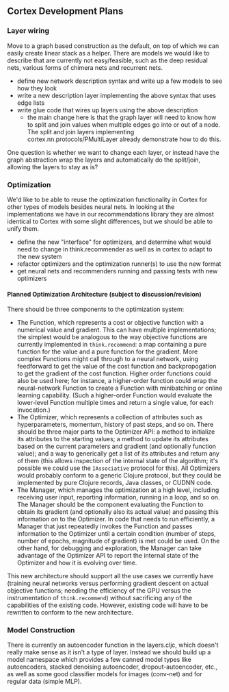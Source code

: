## Cortex Development Plans

### Layer wiring
Move to a graph based construction as the default, on top of which we can easily create linear stack as a helper.  There are models we would like to describe that are currently not easy/feasible, such as the deep residual nets, various forms of chimera nets and recurrent nets.
 * define new network description syntax and write up a few models to see how they look
 * write a new description layer implementing the above syntax that uses edge lists
 * write glue code that wires up layers using the above description
   - the main change here is that the graph layer will need to know how to split and join values when multiple edges go into or out of a node.  The split and join layers implementing cortex.nn.protocols/PMultiLayer already demonstrate how to do this.
   
One question is whether we want to change each layer, or instead have the graph abstraction wrap the layers and automatically do the split/join, allowing the layers to stay as is?

### Optimization

We'd like to be able to reuse the optimization functionality in Cortex for other types of models besides neural nets.  In looking at the implementations we have in our recommendations library they are almost identical to Cortex with some slight differences, but we should be able to unify them.
* define the new "interface" for optimizers, and determine what would need to change in think.recommender as well as in cortex to adapt to the new system
* refactor optimizers and the optimization runner(s) to use the new format
* get neural nets and recommenders running and passing tests with new optimizers

#### Planned Optimization Architecture (subject to discussion/revision)

There should be three components to the optimization system:

- The Function, which represents a cost or objective function with a numerical value and gradient. This can have multiple implementations; the simplest would be analogous to the way objective functions are currently implemented in `think.recommend`: a map containing a pure function for the value and a pure function for the gradient. More complex Functions might call through to a neural network, using feedforward to get the value of the cost function and backpropogation to get the gradient of the cost function. Higher order functions could also be used here; for instance, a higher-order function could wrap the neural-network Function to create a Function with minibatching or online learning capability. (Such a higher-order Function would evaluate the lower-level Function multiple times and return a single value, for each invocation.)
- The Optimizer, which represents a collection of attributes such as hyperparameters, momentum, history of past steps, and so on. There should be three major parts to the Optimizer API: a method to initialize its attributes to the starting values; a method to update its attributes based on the current parameters and gradient (and optionally function value); and a way to generically get a list of its attributes and return any of them (this allows inspection of the internal state of the algorithm; it's possible we could use the `IAssociative` protocol for this). All Optimizers would probably conform to a generic Clojure protocol, but they could be implemented by pure Clojure records, Java classes, or CUDNN code.
- The Manager, which manages the optimization at a high level, including receiving user input, reporting information, running in a loop, and so on. The Manager should be the component evaluating the Function to obtain its gradient (and optionally also its actual value) and passing this information on to the Optimizer. In code that needs to run efficiently, a Manager that just repeatedly invokes the Function and passes information to the Optimizer until a certain condition (number of steps, number of epochs, magnitude of gradient) is met could be used. On the other hand, for debugging and exploration, the Manager can take advantage of the Optimizer API to report the internal state of the Optimizer and how it is evolving over time.

This new architecture should support all the use cases we currently have (training neural networks versus performing gradient descent on actual objective functions; needing the efficiency of the GPU versus the instrumentation of `think.recommend`) without sacrificing any of the capabilities of the existing code. However, existing code will have to be rewritten to conform to the new architecture.

### Model Construction

There is currently an autoencoder function in the layers.cljc, which doesn't really make sense as it isn't a type of layer.  Instead we should build up a model namespace which provides a few canned model types like autoencoders, stacked denoising autoencoder, dropout-autoencoder, etc., as well as some good classifier models for images (conv-net) and for regular data (simple MLP). 
